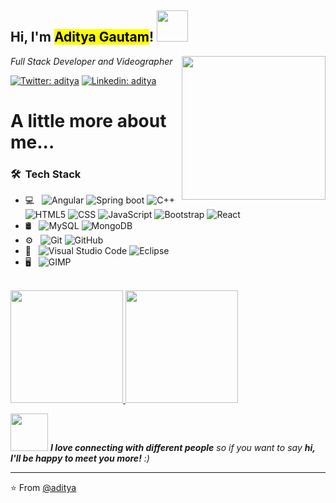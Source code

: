 <h2> Hi, I'm <mark>Aditya Gautam</mark>! <img src="https://media.giphy.com/media/WUlplcMpOCEmTGBtBW/giphy.gif" width="50"></h2>
<img align='right' src="https://media-exp1.licdn.com/dms/image/C5603AQGlUhhTatvzwQ/profile-displayphoto-shrink_400_400/0?e=1608163200&v=beta&t=N-5sV7NVpqBHlLOJo1wC27_Rnt2a6jXnvCHmSgkWjVs" width="230" border-radius="50%">
<p><em>Full Stack Developer and Videographer  
</em></p>

[![Twitter: aditya](https://img.shields.io/twitter/follow/chaoticbloke?style=social)](https://twitter.com/chaoticbloke)
[![Linkedin: aditya](https://img.shields.io/badge/-adityaparker-blue?style=flat-square&logo=Linkedin&logoColor=white&link=https://www.linkedin.com/in/adityaparker/)](https://www.linkedin.com/in/adityaparker/)

<h1> A little more about me...  </h1>

<h3> 🛠 &nbsp;Tech Stack</h3>

- 💻 &nbsp;
  ![Angular](https://img.shields.io/badge/-Angular-333333?style=flat&logo=Angular)
  ![Spring boot](https://img.shields.io/badge/Spring%20Boot-Spring%20Boot-brightgreen)
  ![C++](https://img.shields.io/badge/-C++-333333?style=flat&logo=C%2B%2B&logoColor=00599C)
  ![HTML5](https://img.shields.io/badge/-HTML5-333333?style=flat&logo=HTML5)
  ![CSS](https://img.shields.io/badge/-CSS-333333?style=flat&logo=CSS3&logoColor=1572B6)
  ![JavaScript](https://img.shields.io/badge/-JavaScript-333333?style=flat&logo=javascript)
  ![Bootstrap](https://img.shields.io/badge/-Bootstrap-333333?style=flat&logo=bootstrap&logoColor=563D7C)
  ![React](https://img.shields.io/badge/-React-333333?style=flat&logo=react)
- 🛢 &nbsp;
  ![MySQL](https://img.shields.io/badge/-MySQL-333333?style=flat&logo=mysql)
  ![MongoDB](https://img.shields.io/badge/-MongoDB-333333?style=flat&logo=mongodb)
- ⚙️ &nbsp;
  ![Git](https://img.shields.io/badge/-Git-333333?style=flat&logo=git)
  ![GitHub](https://img.shields.io/badge/-GitHub-333333?style=flat&logo=github)
- 🔧 &nbsp;
  ![Visual Studio Code](https://img.shields.io/badge/-Visual%20Studio%20Code-333333?style=flat&logo=visual-studio-code&logoColor=007ACC) 
  ![Eclipse](https://img.shields.io/badge/-Eclipse-333333?style=flat&logo=eclipse-ide&logoColor=2C2255)
- 🖥 &nbsp;
  ![GIMP](https://img.shields.io/badge/-Gimp-333333?style=flat&logo=adobe-Gimp)
 

<br/>

<a href="https://github.com/AVS1508">
  <img height="180em" src="https://github-readme-stats.vercel.app/api?username=AdityaParker&theme=buefy&show_icons=true" />
  <img height="180em" src="https://github-readme-stats.vercel.app/api/top-langs/?username=AdityaParker&theme=buefy&layout=compact" />
</a>

<br/>


<img src="https://media.giphy.com/media/LnQjpWaON8nhr21vNW/giphy.gif" width="60"> <em><b>I love connecting with different people</b> so if you want to say <b>hi, I'll be happy to meet you more!</b> :)</em>

---

⭐️ From [@aditya](https://github.com/AdityaParker)
